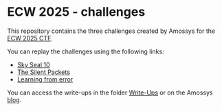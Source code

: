 # ECW 2025 - challenges

This repository contains the three challenges created by Amossys for the [ECW 2025 CTF](https://www.european-cyber-week.eu).

You can replay the challenges using the following links:
- [Sky Seal 10](./Sky_Seal_10/)
- [The Silent Packets](./The_Silent_Packets/)
- [Learning from error](./Learning_from_error/)

You can access the write-ups in the folder [Write-Ups](./Write-Ups/) or on the Amossys [blog](https://www.amossys.fr/insights/blog-technique/european-cyber-week-2025-challenges-write-ups/).
